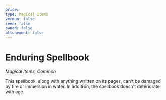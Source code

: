 ```yaml
---
price: 
type: Magical Items
vermun: false
seen: false
owned: false
attunement: false
---
```

# Enduring Spellbook

*Magical Items, Common*

This spellbook, along with anything written on its pages, can't be damaged by fire or immersion in water. In addition, the spellbook doesn't deteriorate with age.